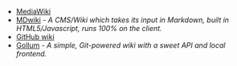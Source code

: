 - [MediaWiki](https://www.mediawiki.org/wiki/MediaWiki)
- [MDwiki](https://dynalon.github.io/mdwiki/#!index.md) - *A CMS/Wiki which takes its input in Markdown, built in HTML5/Javascript, runs 100% on the client.*
- [GitHub wiki](https://docs.github.com/en/github/building-a-strong-community/documenting-your-project-with-wikis)
- [Gollum](https://github.com/gollum/gollum) - *A simple, Git-powered wiki with a sweet API and local frontend.* 

